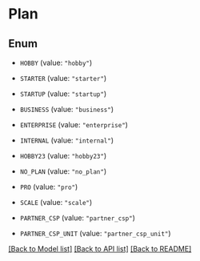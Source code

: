 # Plan

## Enum


* `HOBBY` (value: `"hobby"`)

* `STARTER` (value: `"starter"`)

* `STARTUP` (value: `"startup"`)

* `BUSINESS` (value: `"business"`)

* `ENTERPRISE` (value: `"enterprise"`)

* `INTERNAL` (value: `"internal"`)

* `HOBBY23` (value: `"hobby23"`)

* `NO_PLAN` (value: `"no_plan"`)

* `PRO` (value: `"pro"`)

* `SCALE` (value: `"scale"`)

* `PARTNER_CSP` (value: `"partner_csp"`)

* `PARTNER_CSP_UNIT` (value: `"partner_csp_unit"`)


[[Back to Model list]](../README.md#documentation-for-models) [[Back to API list]](../README.md#documentation-for-api-endpoints) [[Back to README]](../README.md)


